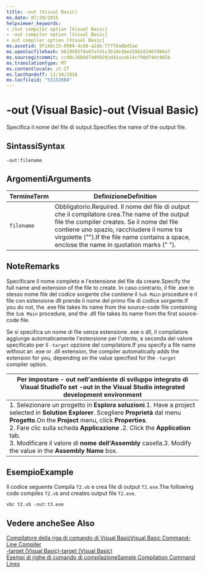 ```yaml
---
title: -out (Visual Basic)
ms.date: 07/20/2015
helpviewer_keywords:
- /out compiler option [Visual Basic]
- -out compiler option [Visual Basic]
- out compiler option [Visual Basic]
ms.assetid: 9f148c15-0909-4cb8-a2db-777f8a8b45ae
ms.openlocfilehash: b619505f6e87efd1c3b18e1bed2862d3467984a7
ms.sourcegitcommit: ccd8c36b0d74d99291d41aceb14cf98d74dc9d2b
ms.translationtype: MT
ms.contentlocale: it-IT
ms.lasthandoff: 12/10/2018
ms.locfileid: "53152604"
---
```

# <a name="-out-visual-basic"></a><span data-ttu-id="832aa-102">-out (Visual Basic)</span><span class="sxs-lookup"><span data-stu-id="832aa-102">-out (Visual Basic)</span></span>
<span data-ttu-id="832aa-103">Specifica il nome del file di output.</span><span class="sxs-lookup"><span data-stu-id="832aa-103">Specifies the name of the output file.</span></span>  
  
## <a name="syntax"></a><span data-ttu-id="832aa-104">Sintassi</span><span class="sxs-lookup"><span data-stu-id="832aa-104">Syntax</span></span>  
  
```  
-out:filename  
```  
  
## <a name="arguments"></a><span data-ttu-id="832aa-105">Argomenti</span><span class="sxs-lookup"><span data-stu-id="832aa-105">Arguments</span></span>  
  
|<span data-ttu-id="832aa-106">Termine</span><span class="sxs-lookup"><span data-stu-id="832aa-106">Term</span></span>|<span data-ttu-id="832aa-107">Definizione</span><span class="sxs-lookup"><span data-stu-id="832aa-107">Definition</span></span>|  
|---|---|  
|`filename`|<span data-ttu-id="832aa-108">Obbligatorio.</span><span class="sxs-lookup"><span data-stu-id="832aa-108">Required.</span></span> <span data-ttu-id="832aa-109">Il nome del file di output che il compilatore crea.</span><span class="sxs-lookup"><span data-stu-id="832aa-109">The name of the output file the compiler creates.</span></span> <span data-ttu-id="832aa-110">Se il nome del file contiene uno spazio, racchiudere il nome tra virgolette ("").</span><span class="sxs-lookup"><span data-stu-id="832aa-110">If the file name contains a space, enclose the name in quotation marks (" ").</span></span>|  
  
## <a name="remarks"></a><span data-ttu-id="832aa-111">Note</span><span class="sxs-lookup"><span data-stu-id="832aa-111">Remarks</span></span>  
 <span data-ttu-id="832aa-112">Specificare il nome completo e l'estensione del file da creare.</span><span class="sxs-lookup"><span data-stu-id="832aa-112">Specify the full name and extension of the file to create.</span></span> <span data-ttu-id="832aa-113">In caso contrario, il file .exe lo stesso nome file del codice sorgente che contiene il `Sub Main` procedure e il file con estensione dll prende il nome del primo file di codice sorgente.</span><span class="sxs-lookup"><span data-stu-id="832aa-113">If you do not, the .exe file takes its name from the source-code file containing the `Sub Main` procedure, and the .dll file takes its name from the first source-code file.</span></span>  
  
 <span data-ttu-id="832aa-114">Se si specifica un nome di file senza estensione .exe o dll, il compilatore aggiunge automaticamente l'estensione per l'utente, a seconda del valore specificato per il `-target` opzione del compilatore.</span><span class="sxs-lookup"><span data-stu-id="832aa-114">If you specify a file name without an .exe or .dll extension, the compiler automatically adds the extension for you, depending on the value specified for the `-target` compiler option.</span></span>  
  
|<span data-ttu-id="832aa-115">Per impostare - out nell'ambiente di sviluppo integrato di Visual Studio</span><span class="sxs-lookup"><span data-stu-id="832aa-115">To set -out in the Visual Studio integrated development environment</span></span>|  
|---|  
|<span data-ttu-id="832aa-116">1.  Selezionare un progetto in **Esplora soluzioni**.</span><span class="sxs-lookup"><span data-stu-id="832aa-116">1.  Have a project selected in **Solution Explorer**.</span></span> <span data-ttu-id="832aa-117">Scegliere **Proprietà** dal menu **Progetto**.</span><span class="sxs-lookup"><span data-stu-id="832aa-117">On the **Project** menu, click **Properties**.</span></span> <br /><span data-ttu-id="832aa-118">2.  Fare clic sulla scheda **Applicazione** .</span><span class="sxs-lookup"><span data-stu-id="832aa-118">2.  Click the **Application** tab.</span></span><br /><span data-ttu-id="832aa-119">3.  Modificare il valore di **nome dell'Assembly** casella.</span><span class="sxs-lookup"><span data-stu-id="832aa-119">3.  Modify the value in the **Assembly Name** box.</span></span>|  
  
## <a name="example"></a><span data-ttu-id="832aa-120">Esempio</span><span class="sxs-lookup"><span data-stu-id="832aa-120">Example</span></span>  
 <span data-ttu-id="832aa-121">Il codice seguente Compila `T2.vb` e crea file di output `T2.exe`.</span><span class="sxs-lookup"><span data-stu-id="832aa-121">The following code compiles `T2.vb` and creates output file `T2.exe`.</span></span>  
  
```console
vbc t2.vb -out:t3.exe  
```  
  
## <a name="see-also"></a><span data-ttu-id="832aa-122">Vedere anche</span><span class="sxs-lookup"><span data-stu-id="832aa-122">See Also</span></span>  
 [<span data-ttu-id="832aa-123">Compilatore della riga di comando di Visual Basic</span><span class="sxs-lookup"><span data-stu-id="832aa-123">Visual Basic Command-Line Compiler</span></span>](../../../visual-basic/reference/command-line-compiler/index.md)  
 [<span data-ttu-id="832aa-124">-target (Visual Basic)</span><span class="sxs-lookup"><span data-stu-id="832aa-124">-target (Visual Basic)</span></span>](../../../visual-basic/reference/command-line-compiler/target.md)  
 [<span data-ttu-id="832aa-125">Esempi di righe di comando di compilazione</span><span class="sxs-lookup"><span data-stu-id="832aa-125">Sample Compilation Command Lines</span></span>](../../../visual-basic/reference/command-line-compiler/sample-compilation-command-lines.md)
